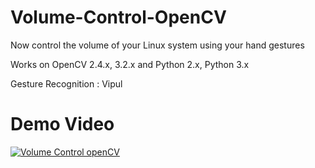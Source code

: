 # Volume-Control-OpenCV
Now control the volume of your Linux system using your hand gestures 

Works on OpenCV 2.4.x, 3.2.x and Python 2.x, Python 3.x

Gesture Recognition : Vipul 

# Demo Video
[![Volume Control openCV](http://i3.ytimg.com/vi/fqeoKCx8VGg/hqdefault.jpg)](https://www.youtube.com/watch?v=fqeoKCx8VGg)
